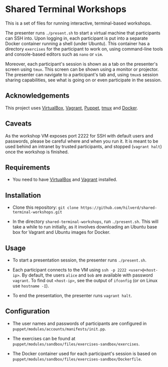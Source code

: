 # Shared Terminal Workshops

This is a set of files for running interactive, terminal-based workshops.

The presenter runs `./present.sh` to start a virtual machine that participants can SSH into. Upon
logging in, each participant is put into a separate Docker container running a shell (under
Ubuntu). This container has a directory `exercises` for the participant to work on, using
command-line tools and console-based editors such as `nano` or `vim`.

Moreover, each participant's session is shown as a tab on the presenter's screen using `tmux`. This
screen can be shown using a monitor or projector. The presenter can navigate to a participant's tab
and, using `tmux`s session sharing capabilities, see what is going on or even participate in the
session.

## Acknowledgements

This project uses [VirtualBox](https://www.virtualbox.org/), [Vagrant](https://www.vagrantup.com/),
[Puppet](http://puppetlabs.com/), [tmux](http://tmux.sourceforge.net/) and
[Docker](https://www.docker.com/).

## Caveats

As the workshop VM exposes port 2222 for SSH with default users and passwords, please be careful
where and when you run it. It is meant to be used behind an intranet by trusted participants, and
stopped (`vagrant halt`) once the workshop is finished.

## Requirements

* You need to have [VirtualBox](https://www.virtualbox.org/) and
  [Vagrant](https://www.vagrantup.com/) installed.

## Installation

* Clone this repository: `git clone https://github.com/hilverd/shared-terminal-workshops.git`

* In the directory `shared-terminal-workshops`, run `./present.sh`. This will take a while to run
  initially, as it involves downloading an Ubuntu base box for Vagrant and Ubuntu images for Docker.

## Usage

* To start a presentation session, the presenter runs `./present.sh`.

* Each participant connects to the VM using `ssh -p 2222 <user>@<host-ip>`. By default, the users
  `alice` and `bob` are available with password `vagrant`. To find out `<host-ip>`, see the output
  of `ifconfig` (or on Linux use `hostname -I`).

* To end the presentation, the presenter runs `vagrant halt`.

## Configuration

* The user names and passwords of participants are configured in
  `puppet/modules/accounts/manifests/init.pp`.

* The exercises can be found at `puppet/modules/sandbox/files/exercises-sandbox/exercises`.

* The Docker container used for each participant's session is based on
  `puppet/modules/sandbox/files/exercises-sandbox/Dockerfile`.
